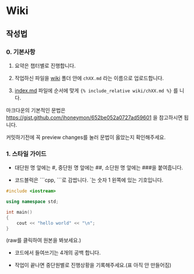 # Wiki

## 작성법

### 0. 기본사항

1. 요약은 챕터별로 진행합니다.

2. 작업하신 파일을 [wiki](wiki/) 폴더 안에 `chXX.md` 라는 이름으로 업로드합니다.

3. [index.md](index.md) 파일에 순서에 맞게 `{% include_relative wiki/chXX.md %}` 를 니다.

마크다운의 기본적인 문법은 https://gist.github.com/ihoneymon/652be052a0727ad59601 을 참고하시면 됩니다.

커밋하기전에 꼭 preview changes를 눌러 문법이 옳았는지 확인해주세요.

### 1. 스타일 가이드

- 대단원 명 앞에는 #, 중단원 명 앞에는 ##, 소단원 명 앞에는 ###을 붙여줍니다.

- 코드블럭은 \`\`\`cpp, \`\`\`로 감쌉니다. \`는 숫자 1 왼쪽에 있는 기호입니다.

```cpp
#include <iostream>

using namespace std;

int main()
{
    cout << "hello world" << "\n";
}
```
(raw를 클릭하여 원본을 봐보세요.)

- 코드에서 들여쓰기는 4개의 공백 합니다.

- 작업이 끝나면 중단원별로 진행상황을 기록해주세요.(표 아직 안 만들어짐)

